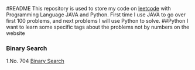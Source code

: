 #README
This repository is used to store my code on
[leetcode](http://www.leetcode.com) with Programming Language JAVA and Python.
First time I use JAVA to go over first 100 problems, and next problems I will
use Python to solve.
##Python
I want to learn some specific tags about the problems not by numbers on the
website
### Binary Search
1.No. 704 [Binary Search](https://leetcode.com/problems/binary-search/description/)
